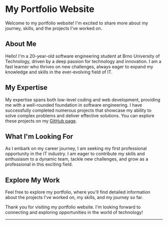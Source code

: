 # My Portfolio Website

Welcome to my portfolio website! I'm excited to share more about my journey, skills, and the projects I've worked on.

## About Me

Hello! I'm a 20-year-old software engineering student at Brno University of Technology, driven by a deep passion for technology and innovation. I am a fast learner who thrives on new challenges, always eager to expand my knowledge and skills in the ever-evolving field of IT.

## My Expertise

My expertise spans both low-level coding and web development, providing me with a well-rounded foundation in software engineering. I have successfully completed numerous projects that showcase my ability to solve complex problems and deliver effective solutions. You can explore these projects on my [GitHub page](https://github.com/).

## What I'm Looking For

As I embark on my career journey, I am seeking my first professional opportunity in the IT industry. I am eager to contribute my skills and enthusiasm to a dynamic team, tackle new challenges, and grow as a professional in this exciting field.

## Explore My Work

Feel free to explore my portfolio, where you'll find detailed information about the projects I've worked on, my skills, and my journey so far.

Thank you for visiting my portfolio website. I'm looking forward to connecting and exploring opportunities in the world of technology!

---

